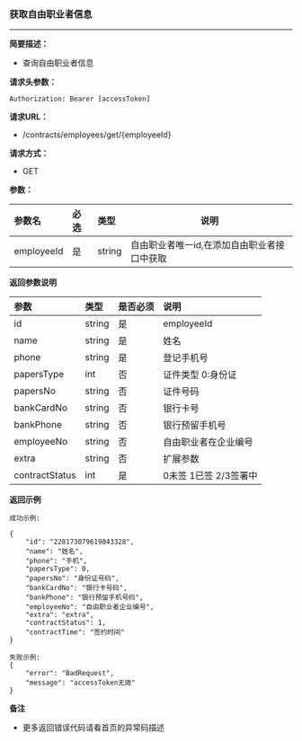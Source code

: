 ### 获取自由职业者信息

---

**简要描述：**

* 查询自由职业者信息

**请求头参数：**

```
Authorization: Bearer [accessToken]
```

**请求URL：**

* /contracts/employees/get/{employeeId}

**请求方式：**

* GET 

**参数：**

| 参数名 | 必选 | 类型 | 说明 |
| :--- | :--- | :--- | --- |
| employeeId | 是 | string | 自由职业者唯一id,在添加自由职业者接口中获取 |

**返回参数说明**

| 参数 | 类型 | 是否必须 | 说明 |
| :--- | :--- | :--- | :--- |
| id | string | 是 | employeeId |
| name | string | 是 | 姓名 |
| phone | string | 是 | 登记手机号 |
| papersType | int | 否 | 证件类型 0:身份证 |
| papersNo | string | 否 | 证件号码 |
| bankCardNo | string | 否 | 银行卡号 |
| bankPhone | string | 否 | 银行预留手机号 |
| employeeNo | string | 否 | 自由职业者在企业编号 |
| extra | string | 否 | 扩展参数 |
| contractStatus | int | 是 | 0未签 1已签 2/3签署中 |

**返回示例**

```
成功示例:

{
    "id": "228173079619043328",
    "name": "姓名",
    "phone": "手机",
    "papersType": 0,
    "papersNo": "身份证号码",
    "bankCardNo": "银行卡号码",
    "bankPhone": "银行预留手机号码",
    "employeeNo": "自由职业者企业编号",
    "extra": "extra",
    "contractStatus": 1,
    "contractTime": "签约时间"
}

失败示例:
{
    "error": "BadRequest",
    "message": "accessToken无效"
}
```

**备注**

* 更多返回错误代码请看首页的异常码描述



